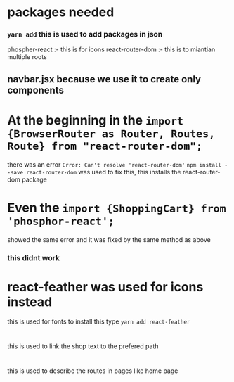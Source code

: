 # packages needed

### `yarn add` this is used to add packages in json
phospher-react :- this is for icons
react-router-dom :- this is to miantian multiple roots


##  navbar.jsx because we use it to create only components


# At the beginning in the `import {BrowserRouter as Router, Routes, Route} from "react-router-dom"; `
there was an error `Error: Can't resolve 'react-router-dom'`
`npm install --save react-router-dom` was used to fix this, this installs the react-router-dom package

# Even the `import {ShoppingCart} from 'phosphor-react';` 
showed the same error and it was fixed by the same method as above
### this didnt work 

# react-feather was used for icons instead
this is used for fonts to install this type `yarn add react-feather `


# <Link />
this is used to link the shop text to the prefered path

# <Route />
this is used to describe the routes in pages like home page 